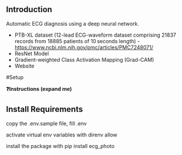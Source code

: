 ## Introduction

Automatic ECG diagnosis using a deep neural network.
- PTB-XL dataset (12-lead ECG-waveform dataset comprising 21837 records from 18885 patients of 10 seconds length) - https://www.ncbi.nlm.nih.gov/pmc/articles/PMC7248071/
- ResNet Model
- Gradient-weighted Class Activation Mapping (Grad-CAM)
- Website


#Setup

<summary markdown='span'><strong>❓Instructions (expand me)</strong></summary>

## Install Requirements
copy the .env.sample file, fill .env

activate virtual env variables with  direnv allow

install the package with pip install ecg_photo
